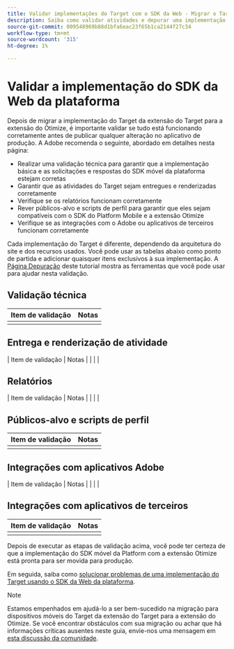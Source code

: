 ```yaml
---
title: Validar implementações do Target com o SDK da Web - Migrar o Target da at.js 2.x para o SDK da Web
description: Saiba como validar atividades e depurar uma implementação do Adobe Target usando o SDK da Web da Adobe Experience Platform.
source-git-commit: 009548969b88d1bfa6eac23f65b1ca2144f27c34
workflow-type: tm+mt
source-wordcount: '315'
ht-degree: 1%

---
```


# Validar a implementação do SDK da Web da plataforma

Depois de migrar a implementação do Target da extensão do Target para a extensão do Otimize, é importante validar se tudo está funcionando corretamente antes de publicar qualquer alteração no aplicativo de produção. A Adobe recomenda o seguinte, abordado em detalhes nesta página:

* Realizar uma validação técnica para garantir que a implementação básica e as solicitações e respostas do SDK móvel da plataforma estejam corretas
* Garantir que as atividades do Target sejam entregues e renderizadas corretamente
* Verifique se os relatórios funcionam corretamente
* Rever públicos-alvo e scripts de perfil para garantir que eles sejam compatíveis com o SDK do Platform Mobile e a extensão Otimize
* Verifique se as integrações com o Adobe ou aplicativos de terceiros funcionam corretamente

Cada implementação do Target é diferente, dependendo da arquitetura do site e dos recursos usados. Você pode usar as tabelas abaixo como ponto de partida e adicionar quaisquer itens exclusivos à sua implementação. A [Página Depuração](debugging.md) deste tutorial mostra as ferramentas que você pode usar para ajudar nesta validação.

## Validação técnica

| Item de validação | Notas |
|---|---|
| | |


## Entrega e renderização de atividade

| Item de validação | Notas |
| | |

## Relatórios

| Item de validação | Notas |
| | |

## Públicos-alvo e scripts de perfil

| Item de validação | Notas |
|---|---|
| | |

## Integrações com aplicativos Adobe

| Item de validação | Notas |
| | |

## Integrações com aplicativos de terceiros

| Item de validação | Notas |
|---|---|
| | |

Depois de executar as etapas de validação acima, você pode ter certeza de que a implementação do SDK móvel da Platform com a extensão Otimize está pronta para ser movida para produção.

Em seguida, saiba como [solucionar problemas de uma implementação do Target usando o SDK da Web da plataforma](debugging.md).

>[!NOTE]
>
>Estamos empenhados em ajudá-lo a ser bem-sucedido na migração para dispositivos móveis do Target da extensão do Target para a extensão do Otimize. Se você encontrar obstáculos com sua migração ou achar que há informações críticas ausentes neste guia, envie-nos uma mensagem em [esta discussão da comunidade](https://experienceleaguecommunities.adobe.com/t5/adobe-experience-platform-data/tutorial-discussion-migrate-target-from-at-js-to-web-sdk/m-p/575587#M463).
